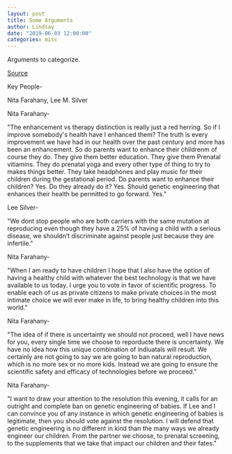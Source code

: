 ```yaml
---
layout: post
title: Some Arguments
author: Lindsay
date: "2019-06-03 12:00:00"
categories: misc
---
```


Arguments to categorize.

[Source](https://www.youtube.com/watch?v=fEn7XOr34Zo&t=5504s)

Key People-

Nita Farahany, Lee M. Silver

Nita Farahany-

"The enhancement vs therapy distinction is really just a red herring. So if I improve somebody's health have I enhanced them? The truth is every improvement we have had in our health over the past century and more has been an enhancement. So do parents want to enhance their childrenm of course they do. They give them better education. They give them Prenatal vitiamins. They do prenatal yoga and every other type of thing to try to makes things better. They take headphones and play music for their children during the gestational period. Do parents want to enhance their children? Yes. Do they already do it? Yes. Should genetic engineering that enhances their health be permitted to go forward. Yes."

Lee Silver-

"We dont stop people who are both carriers with the same mutation at reproducing even though they have a 25% of having a child with a serious disease, we shouldn’t discriminate against people just because they are infertile."

Nita Farahany-

"When I am ready to have children I hope that I also have the option of having a healthy child with whatever the best technology is that we have available to us today.
I urge you to vote in favor of scientific progress. To enable each of us as private citizens to make private choices in the most intimate choice we will ever make in life, to bring healthy children into this world."

Nita Farahany-

"The idea of if there is uncertainty we should not proceed, well I have news for you, every single time we choose to reporducte there is uncertainty. We have no idea how this unique combination of indiuatals will result. We certainly are not going to say we are going to ban natural reproduction, which is no more sex or no more kids.
Instead we are going to ensure the scientific safety and efficacy of technologies before we proceed."

Nita Farahany-

"I want to draw your attention to the resolution this evening, it calls for an outright and complete ban on genetic engineering of babies. If Lee and I can convince you of any instance in which genetic engineering of babies is legitimate, then you should vote against the resolution. I will defend that genetic engineering is no different in kind than the many ways we already engineer our children. From the partner we choose, to prenatal screening, to the supplements that we take that impact our children and their fates."
